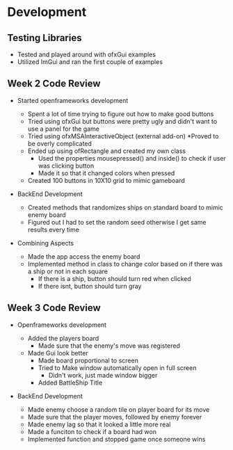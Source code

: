 # Development

## Testing Libraries
* Tested and played around with ofxGui examples
* Utilized ImGui and ran the first couple of examples

## Week 2 Code Review

* Started openframeworks development
	* Spent a lot of time trying to figure out how to make good buttons
	* Tried using ofxGui but buttons were pretty ugly and didn't want to use a panel for the game
	* Tried using ofxMSAInteractiveObject (external add-on)
		 *Proved to be overly complicated
	* Ended up using ofRectangle and created my own class
		* Used the properties mousepressed() and inside() to check if user was clicking button
		* Made it so that it changed colors when pressed
	* Created 100 buttons in 10X10 grid to mimic gameboard

* BackEnd Development
	* Created methods that randomizes ships on standard board to mimic enemy board
	* Figured out I had to set the random seed otherwise I get same results every time

* Combining Aspects
	* Made the app access the enemy board
	* Implemented method in class to change color based on if there was a ship or not in each square
		* If there is a ship, button should turn red when clicked
		* If there isnt, button should turn gray

## Week 3 Code Review

* Openframeworks development
	* Added the players board
		* Made sure that the enemy's move was registered
	* Made Gui look better
		* Made board proportional to screen
		* Tried to Make window automatically open in full screen
			* Didn't work, just made window bigger
		* Added BattleShip Title

* BackEnd Development
	* Made enemy choose a random tile on player board for its move
	* Made sure that the player moves, followed by enemy forever
	* Made enemy lag so that it looked a little more real
	* Made a funciton to check if a board had won
	* Implemented function and stopped game once someone wins